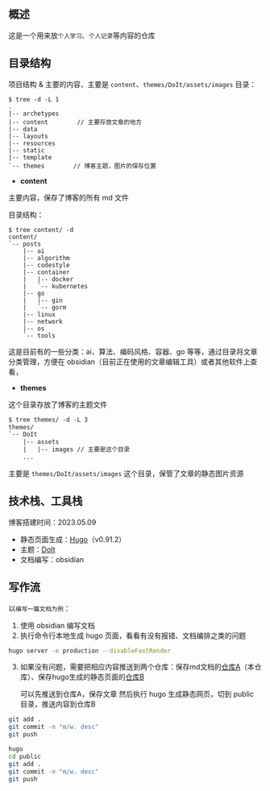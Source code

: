 ## 概述

这是一个用来放`个人学习`、`个人记录`等内容的仓库

## 目录结构

项目结构 & 主要的内容，主要是 `content`、`themes/DoIt/assets/images` 目录：
```
$ tree -d -L 1
.
|-- archetypes
|-- content        // 主要存放文章的地方
|-- data
|-- layouts
|-- resources
|-- static
|-- template
`-- themes        // 博客主题，图片的保存位置

```

- **content**

主要内容，保存了博客的所有 md 文件

目录结构：
```
$ tree content/ -d
content/
`-- posts
    |-- ai
    |-- algorithm
    |-- codestyle
    |-- container
    |   |-- docker
    |   `-- kubernetes
    |-- go
    |   |-- gin
    |   `-- gorm
    |-- linux
    |-- network
    |-- os
    `-- tools
```

这是目前有的一些分类：ai、算法、编码风格、容器、go 等等，通过目录将文章分类管理，方便在 obsidian（目前正在使用的文章编辑工具）或者其他软件上查看，

- **themes**

这个目录存放了博客的主题文件
```txt
$ tree themes/ -d -L 3
themes/
`-- DoIt
    |-- assets
    |   |-- images // 主要是这个目录
	...
```

主要是 `themes/DoIt/assets/images` 这个目录，保管了文章的静态图片资源

## 技术栈、工具栈

博客搭建时间：2023.05.09
- 静态页面生成：[Hugo](https://gohugo.io/)（v0.91.2）
- 主题：[DoIt](https://hugodoit.pages.dev/zh-cn/)
- 文档编写：obsidian

## 写作流

以`编写一篇文档为例`：
1. 使用 obsidian 编写文档
2. 执行命令行本地生成 hugo 页面，看看有没有报错、文档编排之类的问题

```sh
hugo server -e production --disableFastRender
```

3. 如果没有问题，需要把相应内容推送到两个仓库：保存md文档的[仓库A](https://github.com/904566722/study-blog)（本仓库）、保存hugo生成的静态页面的[仓库B](https://github.com/904566722/904566722.github.io)

	可以先推送到仓库A，保存文章
	然后执行 hugo 生成静态网页，切到 public 目录，推送内容到仓库B

```sh
git add .
git commit -m "m/w. desc"
git push

hugo
cd public
git add .
git commit -m "m/w. desc"
git push
```

